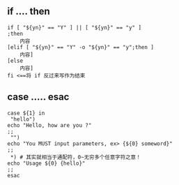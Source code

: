 ##  if .... then

```
if [ "${yn}" == "Y" ] || [ "${yn}" == "y" ];then 
    内容
[elif [ "${yn}" == "Y" -o "${yn}" == "y";then ]
    内容]
[else
    内容]
fi <==将 if 反过来写作为结束

```

##  case ..... esac

```
case ${1} in
 "hello")
echo "Hello, how are you ?"
;;
 "")
echo "You MUST input parameters, ex> {${0} someword}"
;;
 *) # 其实就相当于通配符，0~无穷多个任意字符之意！
echo "Usage ${0} {hello}"
;;
esac
```



